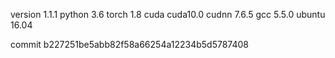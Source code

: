 version 1.1.1
python 3.6
torch 1.8
cuda cuda10.0
cudnn 7.6.5
gcc 5.5.0
ubuntu 16.04

commit b227251be5abb82f58a66254a12234b5d5787408